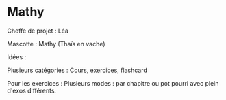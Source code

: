 # Mathy

Cheffe de projet : Léa 

Mascotte : Mathy (Thaïs en vache)

Idées :

Plusieurs catégories : Cours, exercices, flashcard

Pour les exercices : Plusieurs modes : par chapitre ou pot pourri avec plein d'exos différents.
